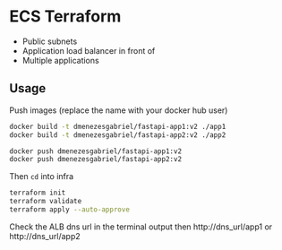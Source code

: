 # ECS Terraform

- Public subnets
- Application load balancer in front of
- Multiple applications

## Usage

Push images (replace the name with your docker hub user)

```sh
docker build -t dmenezesgabriel/fastapi-app1:v2 ./app1
docker build -t dmenezesgabriel/fastapi-app2:v2 ./app2

docker push dmenezesgabriel/fastapi-app1:v2
docker push dmenezesgabriel/fastapi-app2:v2
```

Then `cd` into infra

```sh
terraform init
terraform validate
terraform apply --auto-approve
```

Check the ALB dns url in the terminal output then http://dns_url/app1 or http://dns_url/app2
